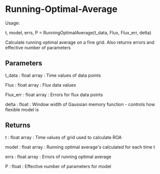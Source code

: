 # Running-Optimal-Average

Usage:

t, model, errs, P = RunningOptimalAverage(t_data, Flux, Flux_err, delta)

Calculate running optimal average on a fine grid. Also returns errors and effective number of parameters

Parameters
----------
t_data  :  float array :
    Time values of data points
    
Flux  : float array :
    Flux data values
    
Flux_err : float array :
    Errors for flux data points
    
delta  : float :
    Window width of Gaussian memory function - controls how flexible model is


Returns
----------
t  : float array :
    Time values of grid used to calculate ROA
    
model : float array :
    Running optimal average's calculated for each time t
    
errs : float array :
    Errors of running optimal average
    
P : float :
    Effective number of parameters for model





